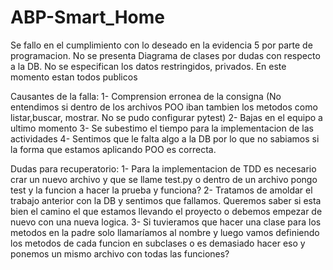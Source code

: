 # ABP-Smart_Home

Se fallo en el cumplimiento con lo deseado en la evidencia 5 por parte de programacion.
No se presenta Diagrama de clases por dudas con respecto a la DB.
No se especifican los datos restringidos, privados. En este momento estan todos publicos


Causantes de la falla: 
1- Comprension erronea de la consigna (No entendimos si dentro de los archivos POO iban tambien los metodos como listar,buscar, mostrar. No se pudo configurar pytest)
2- Bajas en el equipo a ultimo momento
3- Se subestimo el tiempo para la implementacion de las actividades
4- Sentimos que le falta algo a la DB por lo que no sabiamos si la forma que estamos aplicando POO es correcta.


Dudas para recuperatorio:
1- Para la implementacion de TDD es necesario crar un nuevo archivo y que se llame test.py o dentro de un archivo pongo test y la funcion a hacer la prueba y funciona?
2- Tratamos de amoldar el trabajo anterior con la DB y sentimos que fallamos. Queremos saber si esta bien el camino el que estamos llevando el proyecto o debemos empezar de nuevo con una nueva logica. 
3- Si tuvieramos que hacer una clase para los metodos en la padre solo llamaríamos al nombre y luego vamos definiendo los metodos de cada funcion en subclases o es demasiado hacer eso y ponemos un mismo archivo con todas las funciones?